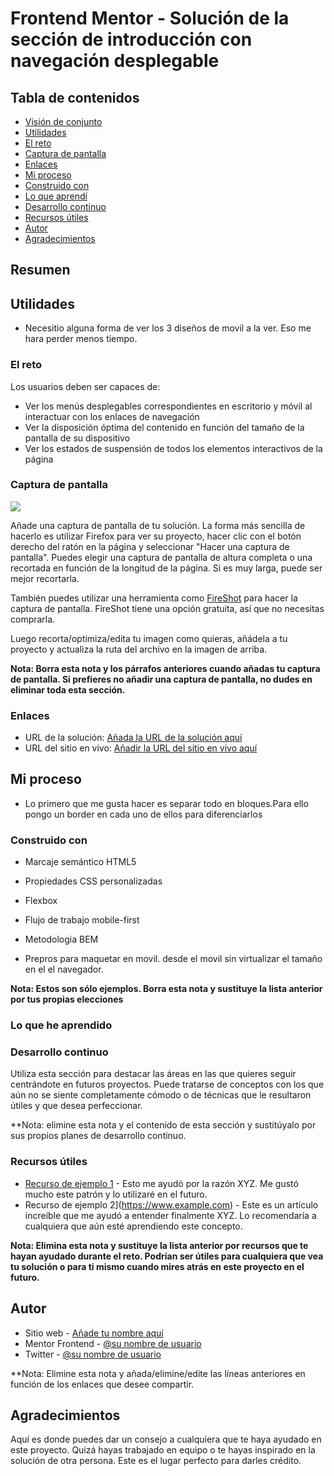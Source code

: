 # Frontend Mentor - Solución de la sección de introducción con navegación desplegable


## Tabla de contenidos

- [Visión de conjunto](#visión)
- [Utilidades](#Utilidades)
- [El reto](#the-challenge)
- [Captura de pantalla](#screenshot)
- [Enlaces](#links)
- [Mi proceso](#my-process)
- [Construido con](#built-with)
- [Lo que aprendí](#what-i-learned)
- [Desarrollo continuo](#continued-development)
- [Recursos útiles](#useful-resources)
- [Autor](#author)
- [Agradecimientos](#reconocimientos)



## Resumen


## Utilidades

- Necesitio alguna forma de ver los 3 diseños de movil a la ver. Eso me hara perder menos tiempo.



### El reto

Los usuarios deben ser capaces de:

- Ver los menús desplegables correspondientes en escritorio y móvil al interactuar con los enlaces de navegación
- Ver la disposición óptima del contenido en función del tamaño de la pantalla de su dispositivo
- Ver los estados de suspensión de todos los elementos interactivos de la página

### Captura de pantalla

![](./screenshot.jpg)

Añade una captura de pantalla de tu solución. La forma más sencilla de hacerlo es utilizar Firefox para ver su proyecto, hacer clic con el botón derecho del ratón en la página y seleccionar "Hacer una captura de pantalla". Puedes elegir una captura de pantalla de altura completa o una recortada en función de la longitud de la página. Si es muy larga, puede ser mejor recortarla.

También puedes utilizar una herramienta como [FireShot](https://getfireshot.com/) para hacer la captura de pantalla. FireShot tiene una opción gratuita, así que no necesitas comprarla. 

Luego recorta/optimiza/edita tu imagen como quieras, añádela a tu proyecto y actualiza la ruta del archivo en la imagen de arriba.

**Nota: Borra esta nota y los párrafos anteriores cuando añadas tu captura de pantalla. Si prefieres no añadir una captura de pantalla, no dudes en eliminar toda esta sección.**

### Enlaces

- URL de la solución: [Añada la URL de la solución aquí](https://your-solution-url.com)
- URL del sitio en vivo: [Añadir la URL del sitio en vivo aquí](https://your-live-site-url.com)

## Mi proceso

- Lo primero que me gusta hacer es separar todo en bloques.Para ello pongo un border en cada uno de ellos para diferenciarlos

### Construido con

- Marcaje semántico HTML5
- Propiedades CSS personalizadas
- Flexbox
- Flujo de trabajo mobile-first
- Metodologia BEM

- Prepros para maquetar en movil. desde el movil sin virtualizar el tamaño en el el navegador.

**Nota: Estos son sólo ejemplos. Borra esta nota y sustituye la lista anterior por tus propias elecciones**

### Lo que he aprendido



### Desarrollo continuo

Utiliza esta sección para destacar las áreas en las que quieres seguir centrándote en futuros proyectos. Puede tratarse de conceptos con los que aún no se siente completamente cómodo o de técnicas que le resultaron útiles y que desea perfeccionar.

**Nota: elimine esta nota y el contenido de esta sección y sustitúyalo por sus propios planes de desarrollo continuo.

### Recursos útiles

- [Recurso de ejemplo 1](https://www.example.com) - Esto me ayudó por la razón XYZ. Me gustó mucho este patrón y lo utilizaré en el futuro.
- Recurso de ejemplo 2](https://www.example.com) - Este es un artículo increíble que me ayudó a entender finalmente XYZ. Lo recomendaría a cualquiera que aún esté aprendiendo este concepto.

**Nota: Elimina esta nota y sustituye la lista anterior por recursos que te hayan ayudado durante el reto. Podrían ser útiles para cualquiera que vea tu solución o para ti mismo cuando mires atrás en este proyecto en el futuro.**

## Autor

- Sitio web - [Añade tu nombre aquí](https://www.your-site.com)
- Mentor Frontend - [@su nombre de usuario](https://www.frontendmentor.io/profile/yourusername)
- Twitter - [@su nombre de usuario](https://www.twitter.com/yourusername)

**Nota: Elimine esta nota y añada/elimine/edite las líneas anteriores en función de los enlaces que desee compartir.

## Agradecimientos

Aquí es donde puedes dar un consejo a cualquiera que te haya ayudado en este proyecto. Quizá hayas trabajado en equipo o te hayas inspirado en la solución de otra persona. Este es el lugar perfecto para darles crédito.
